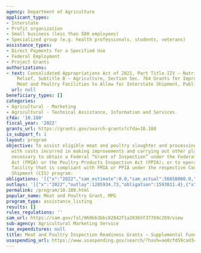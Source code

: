 ```yaml
---
agency: Department of Agriculture
applicant_types:
- Interstate
- Profit organization
- Small business (less than 500 employees)
- Specialized group (e.g. health professionals, students, veterans)
assistance_types:
- Direct Payments for a Specified Use
- Federal Employment
- Project Grants
authorizations:
- text: Consolidated Appropriations Act of 2021, Part Title IIV – Nutrition and Agriculture
    Relief, Subtitle B – Agriculture, Section Sec. 764 Grants for Improvements to
    Meat and Poultry Facilities to Allow for Interstate Shipment, Public Law 116-260.
  url: null
beneficiary_types: []
categories:
- Agricultural - Marketing
- Agricultural - Technical Assistance, Information and Services
cfda: '10.180'
fiscal_year: '2022'
grants_url: https://grants.gov/search-grants?cfda=10.180
is_subpart_f: 1
layout: program
objective: To assist eligible meat and poultry slaughter and processing facilities
  with costs incurred in making improvements and carrying out other planning activities
  necessary to obtain a Federal “Grant of Inspection” under the Federal Meat Inspection
  Act (FMIA) or the Poultry Products Inspection Act (PPIA); or to operate as a State-inspected
  facility that is compliant with FMIA or PPIA under the respective Cooperative Interstate
  Shipment (CIS) program.
obligations: '[{"x":"2022","sam_estimate":0.0,"sam_actual":56658000.0,"usa_spending_actual":1593011.4},{"x":"2023","sam_estimate":1671000.0,"sam_actual":0.0,"usa_spending_actual":838355.29},{"x":"2024","sam_estimate":0.0,"sam_actual":0.0,"usa_spending_actual":0.0}]'
outlays: '[{"x":"2022","outlay":1285934.73,"obligation":1593011.4},{"x":"2023","outlay":105692.09,"obligation":838355.29},{"x":"2024","outlay":0.0,"obligation":0.0}]'
permalink: /program/10.180.html
popular_name: Meat and Poultry Grant, MPG
program_type: assistance_listing
results: []
rules_regulations: ''
sam_url: https://sam.gov/fal/069bb3bbc82042f1a28365f377b9c269/view
sub-agency: Agricultural Marketing Service
tax_expenditures: null
title: Meat and Poultry Inspection Readiness Grants – Supplemental Funding
usaspending_url: https://www.usaspending.gov/search/?hash=ae0cfd59cad349ff98e9cbebd0643355
---
```

